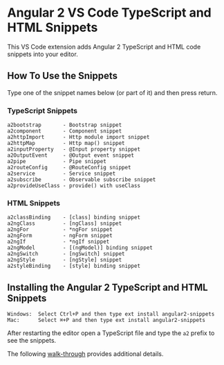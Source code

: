 # Angular 2 VS Code TypeScript and HTML Snippets 

This VS Code extension adds Angular 2 TypeScript and HTML code snippets into your editor.

## How To Use the Snippets

Type one of the snippet names below (or part of it) and then press return.

### TypeScript Snippets

```
a2bootstrap       - Bootstrap snippet
a2component       - Component snippet
a2httpImport      - Http module import snippet
a2httpMap         - Http map() snippet
a2inputProperty   - @Input property snippet
a2OutputEvent     - @Output event snippet
a2pipe            - Pipe snippet
a2routeConfig     - @RouteConfig snippet
a2service         - Service snippet
a2subscribe       - Observable subscribe snippet
a2provideUseClass - provide() with useClass

```

### HTML Snippets

```
a2classBinding    - [class] binding snippet
a2ngClass         - [ngClass] snippet
a2ngFor           - *ngFor snippet
a2ngForm          - ngForm snippet
a2ngIf            - *ngIf snippet
a2ngModel         - [(ngModel)] binding snippet
a2ngSwitch        - [ngSwitch] snippet
a2ngStyle         - [ngStyle] snippet
a2styleBinding    - [style] binding snippet

```

## Installing the Angular 2 TypeScript and HTML Snippets

```
Windows:  Select Ctrl+P and then type ext install angular2-snippets
Mac:      Select ⌘+P and then type ext install angular2-snippets 
```

After restarting the editor open a TypeScript file and type the `a2` prefix to see the snippets.

The following [walk-through](https://code.visualstudio.com/docs/editor/extension-gallery) provides additional details.

